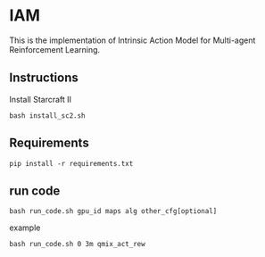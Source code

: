 # IAM
This is the implementation of Intrinsic Action Model for Multi-agent Reinforcement Learning.

## Instructions
Install Starcraft II
```
bash install_sc2.sh
```

## Requirements
```
pip install -r requirements.txt
```
## run code
```
bash run_code.sh gpu_id maps alg other_cfg[optional]
```

example
```
bash run_code.sh 0 3m qmix_act_rew
